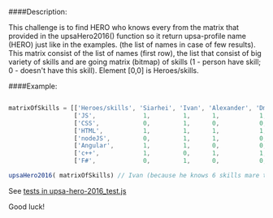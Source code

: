 ####Description:

This challenge is to find HERO who knows every from the matrix that provided in the upsaHero2016() function so it return upsa-profile name (HERO) just like in the examples. (the list of names in case of few results).
This matrix consist of the list of names (first row), the list that consist of big variety of skills and are going matrix (bitmap) of skills (1 - person have skill; 0 - doesn't have this skill). Element [0,0] is Heroes/skills.

####Example:

```js

matrixOfSkills = [['Heroes/skills', 'Siarhei', 'Ivan', 'Alexander', 'Dmitry', 'Nastassia'],
                  ['JS',             1,         1,      1,           1,        1],
                  ['CSS',            0,         1,      0,           0,        1],
                  ['HTML',           1,         1,      1,           1,        1],
                  ['nodeJS',         0,         1,      1,           0,        0],
                  ['Angular',        1,         1,      0,           0,        1],
                  ['c++',            1,         0,      1,           1,        0],
                  ['F#',             0,         1,      0,           0,        1]];

upsaHero2016( matrixOfSkills) // Ivan (because he knows 6 skills mare than anyone from list)
```
See [tests in upsa-hero-2016_test.js](https://github.com/AlexVvx/code-wars/blob/master/katas/UPSA_HERO/upsa-hero-2016_test.js)

Good luck!
